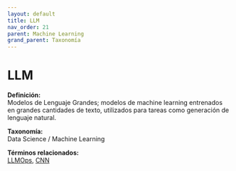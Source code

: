 ```yaml
---
layout: default
title: LLM
nav_order: 21
parent: Machine Learning
grand_parent: Taxonomía
---
```


# LLM

**Definición:**  
Modelos de Lenguaje Grandes; modelos de machine learning entrenados en grandes cantidades de texto, utilizados para tareas como generación de lenguaje natural.

**Taxonomía:**  
Data Science / Machine Learning

**Términos relacionados:**  
[LLMOps](https://maleniski.github.io/diccionario-angl-tec-mx/docs/taxonomia/data-science-/-machine-learning/llmops.html), [CNN](https://maleniski.github.io/diccionario-angl-tec-mx/docs/taxonomia/data-science-/-machine-learning/cnn.html)
